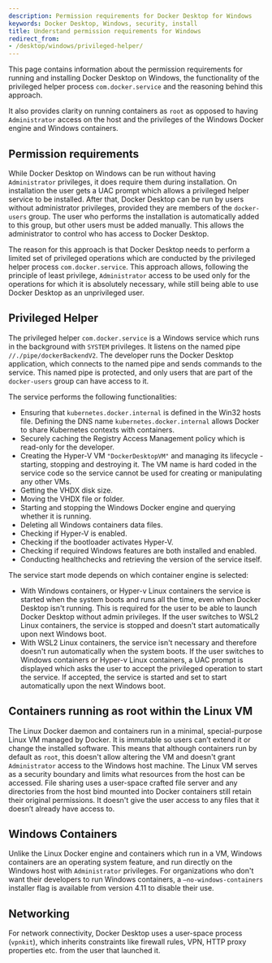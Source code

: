 ```yaml
---
description: Permission requirements for Docker Desktop for Windows
keywords: Docker Desktop, Windows, security, install
title: Understand permission requirements for Windows
redirect_from:
- /desktop/windows/privileged-helper/
---
```


This page contains information about the permission requirements for running and installing Docker Desktop on Windows, the functionality of the privileged helper process `com.docker.service` and the reasoning behind this approach. 

It also provides clarity on running containers as `root` as opposed to having `Administrator` access on the host and the privileges of the Windows Docker engine and Windows containers.

## Permission requirements

While Docker Desktop on Windows can be run without having `Administrator` privileges, it does require them during installation. On installation the user gets a UAC prompt which allows a privileged helper service to be installed. After that, Docker Desktop can be run by users without administrator privileges, provided they are members of the `docker-users` group. The user who performs the installation is automatically added to this group, but other users must be added manually. This allows the administrator to control who has access to Docker Desktop.

The reason for this approach is that Docker Desktop needs to perform a limited set of privileged operations which are conducted by the privileged helper process `com.docker.service`. This approach allows, following the principle of least privilege, `Administrator` access to be used only for the operations for which it is absolutely necessary, while still being able to use Docker Desktop as an unprivileged user.

## Privileged Helper

The privileged helper `com.docker.service` is a Windows service which runs in the background with `SYSTEM` privileges. It listens on the named pipe `//./pipe/dockerBackendV2`. The developer runs the Docker Desktop application, which connects to the named pipe and sends commands to the service. This named pipe is protected, and only users that are part of the `docker-users` group can have access to it.

The service performs the following functionalities:
- Ensuring that `kubernetes.docker.internal` is defined in the Win32 hosts file. Defining the DNS name `kubernetes.docker.internal` allows Docker to share Kubernetes contexts with containers.
- Securely caching the Registry Access Management policy which is read-only for the developer.
- Creating the Hyper-V VM `"DockerDesktopVM"` and managing its lifecycle - starting, stopping and destroying it. The VM name is hard coded in the service code so the service cannot be used for creating or manipulating any other VMs.
- Getting the VHDX disk size.
- Moving the VHDX file or folder.
- Starting and stopping the Windows Docker engine and querying whether it is running.
- Deleting all Windows containers data files.
- Checking if Hyper-V is enabled.
- Checking if the bootloader activates Hyper-V.
- Checking if required Windows features are both installed and enabled.
- Conducting healthchecks and retrieving the version of the service itself.

The service start mode depends on which container engine is selected:
- With Windows containers, or Hyper-v Linux containers the service is started when the system boots and runs all the time, even when Docker Desktop isn't running. This is required for the user to be able to launch Docker Desktop without admin privileges. If the user switches to WSL2 Linux containers, the service is stopped and doesn't start automatically upon next Windows boot.
- With WSL2 Linux containers, the service isn't necessary and therefore doesn't run automatically when the system boots. If the user switches to Windows containers or Hyper-v Linux containers, a UAC prompt is displayed which asks the user to accept the privileged operation to start the service. If accepted, the service is started and set to start automatically upon the next Windows boot.

## Containers running as root within the Linux VM

The Linux Docker daemon and containers run in a minimal, special-purpose Linux VM managed by Docker. It is immutable so users can’t extend it or change the installed software. 
This means that although containers run by default as `root`, this doesn't allow altering the VM and doesn't grant `Administrator` access to the Windows host machine. The Linux VM serves as a security boundary and limits what resources from the host can be accessed. File sharing uses a user-space crafted file server and any directories from the host bind mounted into Docker containers still retain their original permissions. It doesn't give the user access to any files that it doesn’t already have access to.

## Windows Containers

Unlike the Linux Docker engine and containers which run in a VM, Windows containers are an operating system feature, and run directly on the Windows host with `Administrator` privileges. For organizations who don't want their developers to run Windows containers, a `–no-windows-containers` installer flag is available from version 4.11 to disable their use.

## Networking

For network connectivity, Docker Desktop uses a user-space process (`vpnkit`), which inherits constraints like firewall rules, VPN, HTTP proxy properties etc. from the user that launched it.
